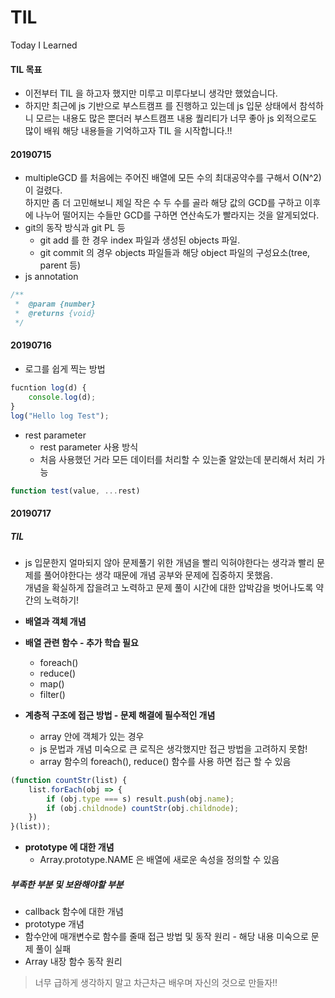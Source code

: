 # TIL

Today I Learned

#### TIL 목표

- 이전부터 TIL 을 하고자 했지만 미루고 미루다보니 생각만 했었습니다.
- 하지만 최근에 js 기반으로 부스트캠프 를 진행하고 있는데 js 입문 상태에서 참석하니 모르는 내용도 많은 뿐더러 부스트캠프 내용 퀄리티가 너무 좋아 js 외적으로도 많이 배워 해당 내용들을 기억하고자 TIL 을 시작합니다.!!

#### 20190715

- multipleGCD 를 처음에는 주어진 배열에 모든 수의 최대공약수를 구해서 O(N^2) 이 걸렸다.  
  하지만 좀 더 고민해보니 제일 작은 수 두 수를 골라 해당 값의 GCD를 구하고 이후에 나누어 떨어지는 수들만 GCD를 구하면 연산속도가 빨라지는 것을 알게되었다.
- git의 동작 방식과 git PL 등
  - git add 를 한 경우 index 파일과 생성된 objects 파일.
  - git commit 의 경우 objects 파일들과 해당 object 파일의 구성요소(tree, parent 등)
- js annotation

```js
/**
 *	@param {number}
 *	@returns {void}
 */
```

#### 20190716

- 로그를 쉽게 찍는 방법

```js
fucntion log(d) {
	console.log(d);
}
log("Hello log Test");
```

- rest parameter
  - rest parameter 사용 방식
  - 처음 사용했던 거라 모든 데이터를 처리할 수 있는줄 알았는데 분리해서 처리 가능

```js
function test(value, ...rest)
```

#### 20190717

##### TIL

- js 입문한지 얼마되지 않아 문제풀기 위한 개념을 빨리 익혀야한다는 생각과 빨리 문제를 풀어야한다는 생각 때문에 개념 공부와 문제에 집중하지 못했음.  
  개념을 확실하게 잡을려고 노력하고 문제 풀이 시간에 대한 압박감을 벗어나도록 약간의 노력하기!

- **배열과 객체 개념**
- **배열 관련 함수 - 추가 학습 필요**
  - foreach()
  - reduce()
  - map()
  - filter()
- **계층적 구조에 접근 방법 - 문제 해결에 필수적인 개념**

  - array 안에 객체가 있는 경우
  - js 문법과 개념 미숙으로 큰 로직은 생각했지만 접근 방법을 고려하지 못함!
  - array 함수의 foreach(), reduce() 함수를 사용 하면 접근 할 수 있음

```js 
(function countStr(list) {
    list.forEach(obj => {
        if (obj.type === s) result.push(obj.name);
        if (obj.childnode) countStr(obj.childnode);
    })
}(list));
```

- **prototype 에 대한 개념**
  - Array.prototype.NAME 은 배열에 새로운 속성을 정의할 수 있음

##### 부족한 부분 및 보완해야할 부분

- callback 함수에 대한 개념
- prototype 개념
- 함수안에 매개변수로 함수를 줄때 접근 방법 및 동작 원리 - 해당 내용 미숙으로 문제 풀이 실패
- Array 내장 함수 동작 원리

> 너무 급하게 생각하지 말고 차근차근 배우며 자신의 것으로 만들자!!
